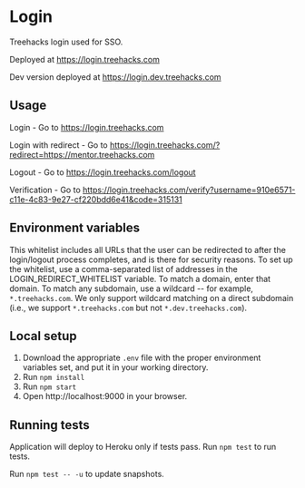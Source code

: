 # Login

Treehacks login used for SSO.

Deployed at https://login.treehacks.com

Dev version deployed at https://login.dev.treehacks.com

## Usage

Login - Go to https://login.treehacks.com

Login with redirect - Go to https://login.treehacks.com/?redirect=https://mentor.treehacks.com

Logout - Go to https://login.treehacks.com/logout

Verification - Go to https://login.treehacks.com/verify?username=910e6571-c11e-4c83-9e27-cf220bdd6e41&code=315131

## Environment variables

This whitelist includes all URLs that the user can be redirected to after the login/logout process completes, and is there for security reasons. To set up the whitelist, use a comma-separated list of addresses in the LOGIN_REDIRECT_WHITELIST variable. To match a domain, enter that domain. To match any subdomain, use a wildcard -- for example, `*.treehacks.com`. We only support wildcard matching on a direct subdomain (i.e., we support `*.treehacks.com` but not `*.dev.treehacks.com`).

## Local setup
1. Download the appropriate `.env` file with the proper environment variables set, and put it in your working directory.
1. Run `npm install`
1. Run `npm start`
1. Open http://localhost:9000 in your browser.

## Running tests
Application will deploy to Heroku only if tests pass.
Run `npm test` to run tests.

Run `npm test -- -u` to update snapshots.
